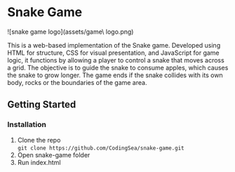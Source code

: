 # Snake Game

![snake game logo](assets/game\ logo.png)
<picture srcset="assets/game\ logo.png">

This is a web-based implementation of the Snake game. Developed using HTML for structure, CSS for visual presentation, and JavaScript for game logic, it functions by allowing a player to control a snake that moves across a grid. The objective is to guide the snake to consume apples, which causes the snake to grow longer. The game ends if the snake collides with its own body, rocks or the boundaries of the game area.


## Getting Started
### Installation
1. Clone the repo\
`git clone https://github.com/CodingSea/snake-game.git`
2. Open snake-game folder
3. Run index.html
